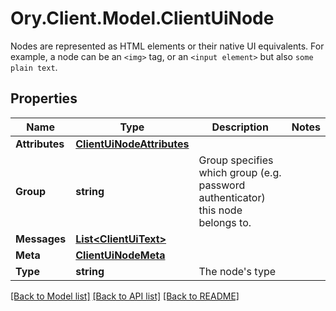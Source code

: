 # Ory.Client.Model.ClientUiNode
Nodes are represented as HTML elements or their native UI equivalents. For example, a node can be an `<img>` tag, or an `<input element>` but also `some plain text`.

## Properties

Name | Type | Description | Notes
------------ | ------------- | ------------- | -------------
**Attributes** | [**ClientUiNodeAttributes**](ClientUiNodeAttributes.md) |  | 
**Group** | **string** | Group specifies which group (e.g. password authenticator) this node belongs to. | 
**Messages** | [**List&lt;ClientUiText&gt;**](ClientUiText.md) |  | 
**Meta** | [**ClientUiNodeMeta**](ClientUiNodeMeta.md) |  | 
**Type** | **string** | The node&#39;s type | 

[[Back to Model list]](../README.md#documentation-for-models) [[Back to API list]](../README.md#documentation-for-api-endpoints) [[Back to README]](../README.md)

